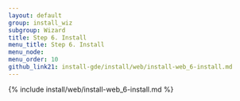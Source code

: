 ```yaml
---
layout: default 
group: install_wiz 
subgroup: Wizard
title: Step 6. Install
menu_title: Step 6. Install
menu_node: 
menu_order: 10
github_link21: install-gde/install/web/install-web_6-install.md
---
```


{% include install/web/install-web_6-install.md %}

